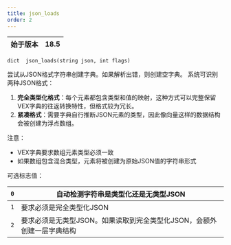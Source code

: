 ```yaml
---
title: json_loads
order: 2
---
```


| 始于版本 | 18.5 |
| --- | --- |

`dict  json_loads(string json, int flags)`

尝试从JSON格式字符串创建字典。如果解析出错，则创建空字典。
系统可识别两种JSON格式：

1. **完全类型化格式**：每个元素都包含类型和值的映射，这种方式可以完整保留VEX字典的往返转换特性，但格式较为冗长。
2. **紧凑格式**：需要字典自行推断JSON元素的类型，因此像向量这样的数据结构会被创建为浮点数组。

注意：
- VEX字典要求数组元素类型必须一致
- 如果数组包含混合类型，元素将被创建为原始JSON值的字符串形式

可选标志值：

| `0` | 自动检测字符串是类型化还是无类型JSON |
| --- | --- |
| `1` | 要求必须是完全类型化JSON |
| `2` | 要求必须是无类型JSON。如果读取到完全类型化JSON，会额外创建一层字典结构 |